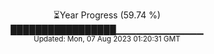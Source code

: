 <p align="center">
⏳Year Progress (59.74 %) <br>
█████████████████▁▁▁▁▁▁▁▁▁▁▁▁▁ <br>
<sub>Updated: Mon, 07 Aug 2023 01:20:31 GMT</sub>
</p>

